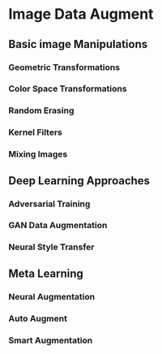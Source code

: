 # Image Data Augment

## Basic image Manipulations
### Geometric Transformations
### Color Space Transformations
### Random Erasing
### Kernel Filters
### Mixing Images


## Deep Learning Approaches
### Adversarial Training
### GAN Data Augmentation
### Neural Style Transfer


## Meta Learning
### Neural Augmentation
### Auto Augment
### Smart Augmentation
